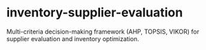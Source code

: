 # inventory-supplier-evaluation
Multi-criteria decision-making framework (AHP, TOPSIS, VIKOR) for supplier evaluation and inventory optimization.
